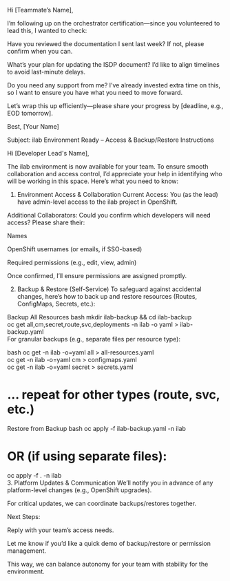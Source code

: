 

Hi [Teammate’s Name],

I’m following up on the orchestrator certification—since you volunteered to lead this, I wanted to check:

Have you reviewed the documentation I sent last week? If not, please confirm when you can.

What’s your plan for updating the ISDP document? I’d like to align timelines to avoid last-minute delays.

Do you need any support from me? I’ve already invested extra time on this, so I want to ensure you have what you need to move forward.

Let’s wrap this up efficiently—please share your progress by [deadline, e.g., EOD tomorrow].

Best,
[Your Name]






Subject: ilab Environment Ready – Access & Backup/Restore Instructions

Hi [Developer Lead's Name],

The ilab environment is now available for your team. To ensure smooth collaboration and access control, I’d appreciate your help in identifying who will be working in this space. Here’s what you need to know:

1. Environment Access & Collaboration
Current Access: You (as the lead) have admin-level access to the ilab project in OpenShift.

Additional Collaborators: Could you confirm which developers will need access? Please share their:

Names

OpenShift usernames (or emails, if SSO-based)

Required permissions (e.g., edit, view, admin)

Once confirmed, I’ll ensure permissions are assigned promptly.

2. Backup & Restore (Self-Service)
To safeguard against accidental changes, here’s how to back up and restore resources (Routes, ConfigMaps, Secrets, etc.):

Backup All Resources
bash
mkdir ilab-backup && cd ilab-backup  
oc get all,cm,secret,route,svc,deployments -n ilab -o yaml > ilab-backup.yaml  
For granular backups (e.g., separate files per resource type):

bash
oc get -n ilab -o=yaml all > all-resources.yaml  
oc get -n ilab -o=yaml cm > configmaps.yaml  
oc get -n ilab -o=yaml secret > secrets.yaml  
# ... repeat for other types (route, svc, etc.)  
Restore from Backup
bash
oc apply -f ilab-backup.yaml -n ilab  
# OR (if using separate files):  
oc apply -f . -n ilab  
3. Platform Updates & Communication
We’ll notify you in advance of any platform-level changes (e.g., OpenShift upgrades).

For critical updates, we can coordinate backups/restores together.

Next Steps:

Reply with your team’s access needs.

Let me know if you’d like a quick demo of backup/restore or permission management.

This way, we can balance autonomy for your team with stability for the environment.
